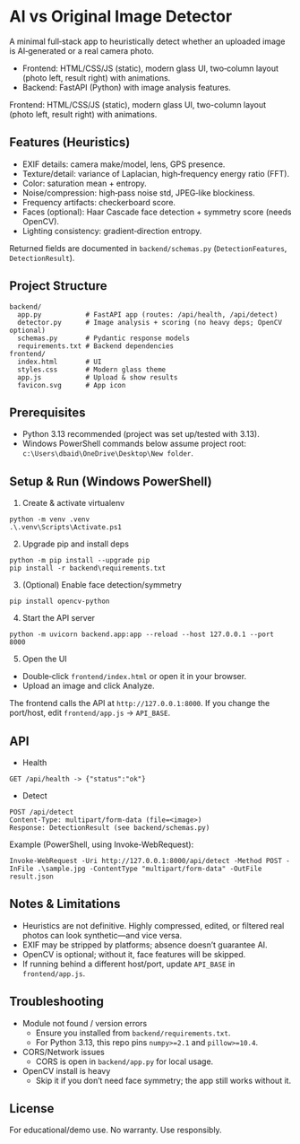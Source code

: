 # AI vs Original Image Detector

A minimal full‑stack app to heuristically detect whether an uploaded image is AI‑generated or a real camera photo.

- Frontend: HTML/CSS/JS (static), modern glass UI, two‑column layout (photo left, result right) with animations.
- Backend: FastAPI (Python) with image analysis features.

Frontend: HTML/CSS/JS (static), modern glass UI, two-column layout (photo left, result right) with animations.

## Features (Heuristics)
- EXIF details: camera make/model, lens, GPS presence.
- Texture/detail: variance of Laplacian, high‑frequency energy ratio (FFT).
- Color: saturation mean + entropy.
- Noise/compression: high‑pass noise std, JPEG‑like blockiness.
- Frequency artifacts: checkerboard score.
- Faces (optional): Haar Cascade face detection + symmetry score (needs OpenCV).
- Lighting consistency: gradient‑direction entropy.

Returned fields are documented in `backend/schemas.py` (`DetectionFeatures`, `DetectionResult`).

## Project Structure
```
backend/
  app.py           # FastAPI app (routes: /api/health, /api/detect)
  detector.py      # Image analysis + scoring (no heavy deps; OpenCV optional)
  schemas.py       # Pydantic response models
  requirements.txt # Backend dependencies
frontend/
  index.html       # UI
  styles.css       # Modern glass theme
  app.js           # Upload & show results
  favicon.svg      # App icon
```

## Prerequisites
- Python 3.13 recommended (project was set up/tested with 3.13).
- Windows PowerShell commands below assume project root: `c:\Users\dbaid\OneDrive\Desktop\New folder`.

## Setup & Run (Windows PowerShell)
1) Create & activate virtualenv
```
python -m venv .venv
.\.venv\Scripts\Activate.ps1
```
2) Upgrade pip and install deps
```
python -m pip install --upgrade pip
pip install -r backend\requirements.txt
```
3) (Optional) Enable face detection/symmetry
```
pip install opencv-python
```
4) Start the API server
```
python -m uvicorn backend.app:app --reload --host 127.0.0.1 --port 8000
```
5) Open the UI
- Double‑click `frontend/index.html` or open it in your browser.
- Upload an image and click Analyze.

The frontend calls the API at `http://127.0.0.1:8000`. If you change the port/host, edit `frontend/app.js` → `API_BASE`.

## API
- Health
```
GET /api/health -> {"status":"ok"}
```
- Detect
```
POST /api/detect
Content-Type: multipart/form-data (file=<image>)
Response: DetectionResult (see backend/schemas.py)
```
Example (PowerShell, using Invoke-WebRequest):
```
Invoke-WebRequest -Uri http://127.0.0.1:8000/api/detect -Method POST -InFile .\sample.jpg -ContentType "multipart/form-data" -OutFile result.json
```

## Notes & Limitations
- Heuristics are not definitive. Highly compressed, edited, or filtered real photos can look synthetic—and vice versa.
- EXIF may be stripped by platforms; absence doesn’t guarantee AI.
- OpenCV is optional; without it, face features will be skipped.
- If running behind a different host/port, update `API_BASE` in `frontend/app.js`.

## Troubleshooting
- Module not found / version errors
  - Ensure you installed from `backend/requirements.txt`.
  - For Python 3.13, this repo pins `numpy>=2.1` and `pillow>=10.4`.
- CORS/Network issues
  - CORS is open in `backend/app.py` for local usage.
- OpenCV install is heavy
  - Skip it if you don’t need face symmetry; the app still works without it.

## License
For educational/demo use. No warranty. Use responsibly.
